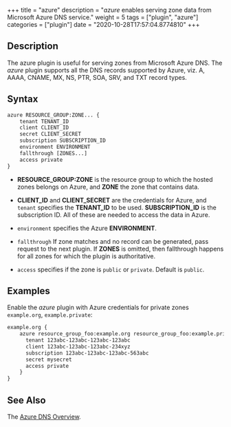 +++
title = "azure"
description = "*azure* enables serving zone data from Microsoft Azure DNS service."
weight = 5
tags = ["plugin", "azure"]
categories = ["plugin"]
date = "2020-10-28T17:57:04.8774810"
+++

## Description

The azure plugin is useful for serving zones from Microsoft Azure DNS. The *azure* plugin supports
all the DNS records supported by Azure, viz. A, AAAA, CNAME, MX, NS, PTR, SOA, SRV, and TXT
record types.

## Syntax

~~~ txt
azure RESOURCE_GROUP:ZONE... {
    tenant TENANT_ID
    client CLIENT_ID
    secret CLIENT_SECRET
    subscription SUBSCRIPTION_ID
    environment ENVIRONMENT
    fallthrough [ZONES...]
    access private
}
~~~

*   **RESOURCE_GROUP:ZONE** is the resource group to which the hosted zones belongs on Azure,
    and **ZONE** the zone that contains data.

*   **CLIENT_ID** and **CLIENT_SECRET** are the credentials for Azure, and `tenant` specifies the
    **TENANT_ID** to be used. **SUBSCRIPTION_ID** is the subscription ID. All of these are needed
    to access the data in Azure.

*  `environment` specifies the Azure **ENVIRONMENT**.

*   `fallthrough` If zone matches and no record can be generated, pass request to the next plugin.
    If **ZONES** is omitted, then fallthrough happens for all zones for which the plugin is
    authoritative.

*   `access`  specifies if the zone is `public` or `private`. Default is `public`.

## Examples

Enable the *azure* plugin with Azure credentials for private zones `example.org`, `example.private`:

~~~ txt
example.org {
    azure resource_group_foo:example.org resource_group_foo:example.private {
      tenant 123abc-123abc-123abc-123abc
      client 123abc-123abc-123abc-234xyz
      subscription 123abc-123abc-123abc-563abc
      secret mysecret
      access private
    }
}
~~~

## See Also

The [Azure DNS Overview](https://docs.microsoft.com/en-us/azure/dns/dns-overview).
